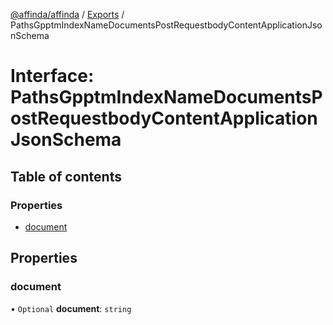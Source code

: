 [@affinda/affinda](../README.md) / [Exports](../modules.md) / PathsGpptmIndexNameDocumentsPostRequestbodyContentApplicationJsonSchema

# Interface: PathsGpptmIndexNameDocumentsPostRequestbodyContentApplicationJsonSchema

## Table of contents

### Properties

- [document](PathsGpptmIndexNameDocumentsPostRequestbodyContentApplicationJsonSchema.md#document)

## Properties

### document

• `Optional` **document**: `string`
